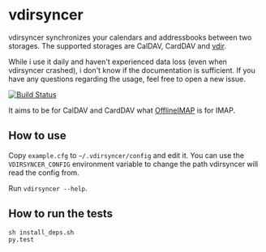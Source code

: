 # vdirsyncer

vdirsyncer synchronizes your calendars and addressbooks between two storages.
The supported storages are CalDAV, CardDAV and
[vdir](https://github.com/untitaker/vdir).

While i use it daily and haven't experienced data loss (even when vdirsyncer
crashed), i don't know if the documentation is sufficient. If you have any
questions regarding the usage, feel free to open a new issue.

[![Build Status](https://travis-ci.org/untitaker/vdirsyncer.png?branch=master)](https://travis-ci.org/untitaker/vdirsyncer)

It aims to be for CalDAV and CardDAV what
[OfflineIMAP](http://offlineimap.org/) is for IMAP.

## How to use

Copy `example.cfg` to `~/.vdirsyncer/config` and edit it. You can use the
`VDIRSYNCER_CONFIG` environment variable to change the path vdirsyncer will
read the config from.

Run `vdirsyncer --help`.

## How to run the tests

    sh install_deps.sh
    py.test
